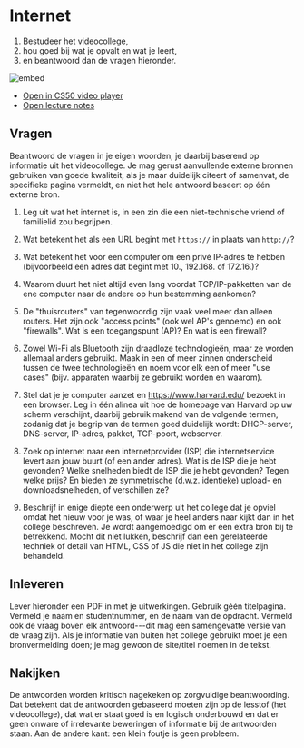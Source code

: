 # Internet

1. Bestudeer het videocollege,
2. hou goed bij wat je opvalt en wat je leert,
3. en beantwoord dan de vragen hieronder.

![embed](https://www.youtube.com/embed/n_KghQP86Sw)

- [Open in CS50 video player](https://video.cs50.io/n_KghQP86Sw?screen=CBDtYHnW3gI)
- [Open lecture notes](https://cs50.harvard.edu/ap/2021/curriculum/technology/notes/internet/)

## Vragen

Beantwoord de vragen in je eigen woorden, je daarbij baserend op informatie uit het videocollege. Je mag gerust aanvullende externe bronnen gebruiken van goede kwaliteit, als je maar duidelijk citeert of samenvat, de specifieke pagina vermeldt, en niet het hele antwoord baseert op één externe bron.

1. Leg uit wat het internet is, in een zin die een niet-technische vriend of familielid zou begrijpen.

2. Wat betekent het als een URL begint met `https://` in plaats van `http://`?

3. Wat betekent het voor een computer om een ​​privé IP-adres te hebben (bijvoorbeeld een adres dat begint met 10., 192.168. of 172.16.)?

4. Waarom duurt het niet altijd even lang voordat TCP/IP-pakketten van de ene computer naar de andere op hun bestemming aankomen?

5. De "thuisrouters" van tegenwoordig zijn vaak veel meer dan alleen routers. Het zijn ook "access points" (ook wel AP's genoemd) en ook "firewalls". Wat is een toegangspunt (AP)? En wat is een firewall?

6. Zowel Wi-Fi als Bluetooth zijn draadloze technologieën, maar ze worden allemaal anders gebruikt. Maak in een of meer zinnen onderscheid tussen de twee technologieën en noem voor elk een of meer "use cases" (bijv. apparaten waarbij ze gebruikt worden en waarom).

7. Stel dat je je computer aanzet en <https://www.harvard.edu/> bezoekt in een browser. Leg in één alinea uit hoe de homepage van Harvard op uw scherm verschijnt, daarbij gebruik makend van de volgende termen, zodanig dat je begrip van de termen goed duidelijk wordt: DHCP-server, DNS-server, IP-adres, pakket, TCP-poort, webserver.

8. Zoek op internet naar een internetprovider (ISP) die internetservice levert aan jouw buurt (of een ander adres). Wat is de ISP die je hebt gevonden? Welke snelheden biedt de ISP die je hebt gevonden? Tegen welke prijs? En bieden ze symmetrische (d.w.z. identieke) upload- en downloadsnelheden, of verschillen ze?

9. Beschrijf in enige diepte een onderwerp uit het college dat je opviel omdat het nieuw voor je was, of waar je heel anders naar kijkt dan in het college beschreven. Je wordt aangemoedigd om er een extra bron bij te betrekkend. Mocht dit niet lukken, beschrijf dan een gerelateerde techniek of detail van HTML, CSS of JS die niet in het college zijn behandeld.

## Inleveren

Lever hieronder een PDF in met je uitwerkingen. Gebruik géén titelpagina. Vermeld je naam en studentnummer, en de naam van de opdracht. Vermeld ook de vraag boven elk antwoord---dit mag een samengevatte versie van de vraag zijn. Als je informatie van buiten het college gebruikt moet je een bronvermelding doen; je mag gewoon de site/titel noemen in de tekst.

## Nakijken

De antwoorden worden kritisch nagekeken op zorgvuldige beantwoording. Dat betekent dat de antwoorden gebaseerd moeten zijn op de lesstof (het videocollege), dat wat er staat goed is en logisch onderbouwd en dat er geen onware of irrelevante beweringen of informatie bij de antwoorden staan. Aan de andere kant: een klein foutje is geen probleem.
